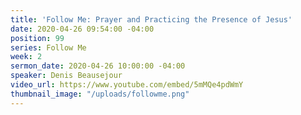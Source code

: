 ```yaml
---
title: 'Follow Me: Prayer and Practicing the Presence of Jesus'
date: 2020-04-26 09:54:00 -04:00
position: 99
series: Follow Me
week: 2
sermon_date: 2020-04-26 10:00:00 -04:00
speaker: Denis Beausejour
video_url: https://www.youtube.com/embed/5mMQe4pdWmY
thumbnail_image: "/uploads/followme.png"
---
```


